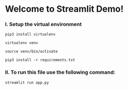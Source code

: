 # Welcome to Streamlit Demo!

### I. Setup the virtual environment

``` pip3 install virtualenv ```

``` virtualenv venv ```

``` source venv/bin/activate ```

``` pip3 install -r requirements.txt ```

### II. To run this file use the following command:
```streamlit run app.py``` 

